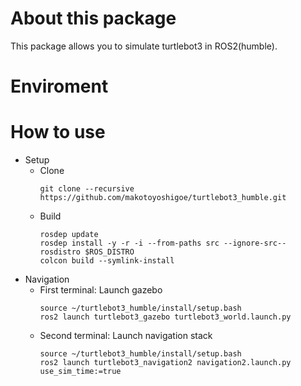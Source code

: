 # About this package
This package allows you to simulate turtlebot3 in ROS2(humble).

# Enviroment

# How to use
- Setup
    - Clone
        ```
        git clone --recursive https://github.com/makotoyoshigoe/turtlebot3_humble.git
        ```
    - Build
        ```
        rosdep update
        rosdep install -y -r -i --from-paths src --ignore-src--rosdistro $ROS_DISTRO
        colcon build --symlink-install
        ```
- Navigation
    - First terminal: Launch gazebo
        ```
        source ~/turtlebot3_humble/install/setup.bash
        ros2 launch turtlebot3_gazebo turtlebot3_world.launch.py 
        ```
    - Second terminal: Launch navigation stack
        ```
        source ~/turtlebot3_humble/install/setup.bash
        ros2 launch turtlebot3_navigation2 navigation2.launch.py use_sim_time:=true
        ```